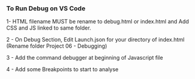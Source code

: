
### To Run Debug on VS Code


1- HTML filename MUST be rename to debug.html or index.html
        and Add CSS and JS linked to same folder.


2 - On Debug Section, Edit Launch.json for your directory of index.html 
      (Rename folder Project 06 - Debugging)


3 - Add the command debugger at beginning of Javascript file 


4 - Add some Breakpoints to start to analyse

 
